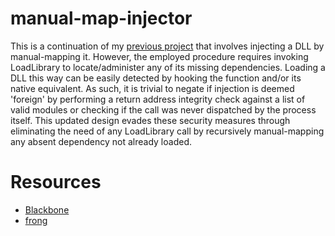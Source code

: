 # manual-map-injector
This is a continuation of my [previous project](https://github.com/thetuh/shellcode-injector) that involves injecting a DLL by manual-mapping it. However, the employed procedure requires invoking LoadLibrary to locate/administer any of its missing dependencies. Loading a DLL this way can be easily detected by hooking the function and/or its native equivalent. As such, it is trivial to negate if injection is deemed 'foreign' by performing a return address integrity check against a list of valid modules or checking if the call was never dispatched by the process itself. This updated design evades these security measures through eliminating the need of any LoadLibrary call by recursively manual-mapping any absent dependency not already loaded.
# Resources
* [Blackbone](https://github.com/DarthTon/Blackbone)
* [frong](https://github.com/jonomango/frong)
